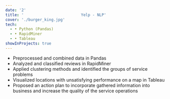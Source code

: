```yaml
---
date: '2'
title: '                         Yelp - NLP'
cover: './burger_king.jpg'
tech:
  - • Python (Pandas)
  - • RapidMiner
  - • Tableau
showInProjects: true
---
```

* Preprocessed and combined data in Pandas
* Analyzed and classified reviews in RapidMiner
* Applied clustering methods and identified the groups of service problems 
* Visualized locations with unsatisfying performance on a map in Tableau
* Proposed an action plan to incorporate gathered information into business and increase the quality of the service operations
